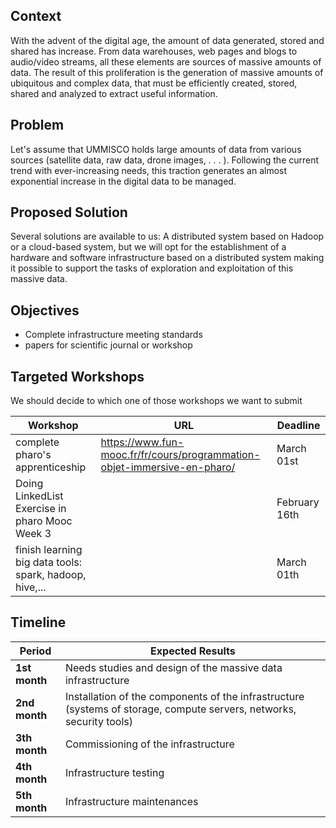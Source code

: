 ## Context

With the advent of the digital age, the amount of data generated, stored and shared has
increase. From data warehouses, web pages and blogs to audio/video streams, all
these elements are sources of massive amounts of data. The result of this
proliferation is the generation of massive amounts of ubiquitous and complex data,
that must be efficiently created, stored, shared and analyzed to extract
useful information.

## Problem
Let's assume that UMMISCO holds large amounts of data from various sources (satellite data,
raw data, drone images, . . . ). Following the current trend with ever-increasing needs, this
traction generates an almost exponential increase in the digital data to be managed.

## Proposed Solution

Several solutions are available to us: A distributed system based on Hadoop or a cloud-based system, but we will opt for the establishment of a hardware and software infrastructure based on a distributed system making it possible to support the tasks of exploration and exploitation of this massive data.

## Objectives
- Complete infrastructure meeting standards
- papers for scientific journal or workshop

## Targeted Workshops

We should decide to which one of those workshops we want to submit

| Workshop | URL | Deadline |
|---|---|---|
| complete pharo's apprenticeship | https://www.fun-mooc.fr/fr/cours/programmation-objet-immersive-en-pharo/ | March 01st |
| Doing LinkedList Exercise in pharo Mooc Week 3 |  | February 16th |
| finish learning big data tools: spark, hadoop, hive,... |  | March 01th |

## Timeline

| Period | Expected Results |
|---|---|
| **1st month** | Needs studies and design of the massive data infrastructure |
| **2nd month** | Installation of the components of the infrastructure (systems of storage, compute servers, networks, security tools) |
| **3th month** | Commissioning of the infrastructure |
| **4th month** | Infrastructure testing |
| **5th month** | Infrastructure maintenances |
